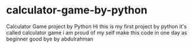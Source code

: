 # calculator-game-by-python
Calculator Game project by Python 
Hi this is my first project by python
it's called calculator game 
i am proud of my self make this code in one day as beginner
good bye
by abdulrahman 
